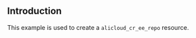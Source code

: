 ## Introduction

This example is used to create a `alicloud_cr_ee_repo` resource.

<!-- BEGIN_TF_DOCS -->

<!-- END_TF_DOCS -->
